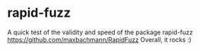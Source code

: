 # rapid-fuzz
A quick test of the validity and speed of the package rapid-fuzz https://github.com/maxbachmann/RapidFuzz
Overall, it rocks :)
